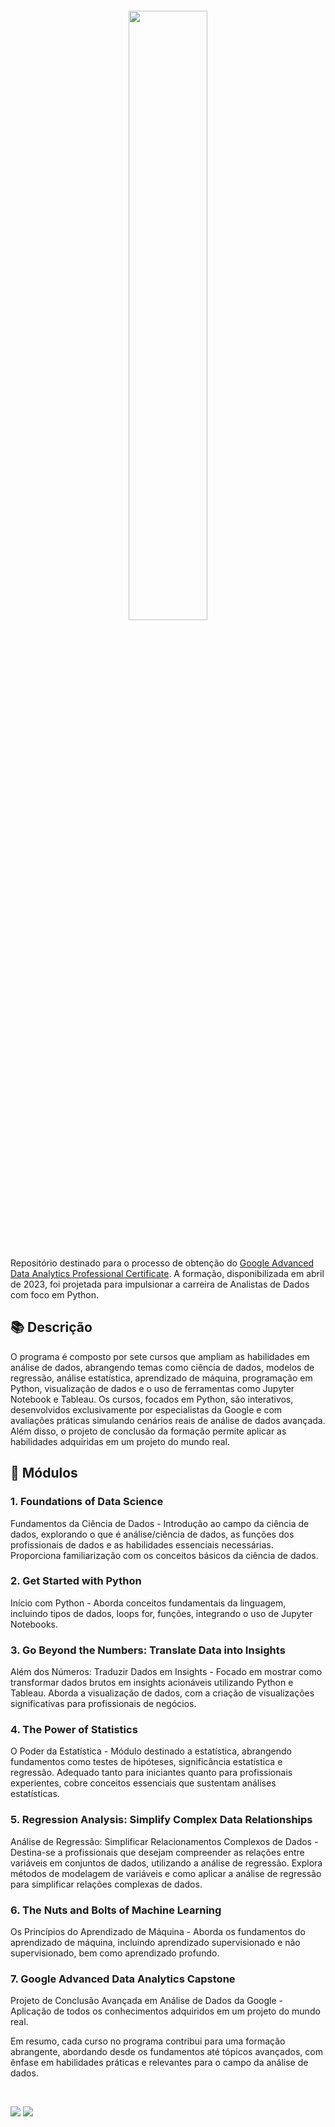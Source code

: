 ![]()

<div align='center'>
<img src="https://www.reliablesoft.net/wp-content/uploads/2022/02/google-advanced-data-analytics-certification-2048x1152.png" width="50%"/>
</div>

&nbsp;

Repositório destinado para o processo de obtenção do [Google Advanced Data Analytics Professional Certificate](https://www.coursera.org/professional-certificates/google-advanced-data-analytics). A formação, disponibilizada em abril de 2023, foi projetada para impulsionar a carreira de Analistas de Dados com foco em Python. 

## 📚 Descrição

O programa é composto por sete cursos que ampliam as habilidades em análise de dados, abrangendo temas como ciência de dados, modelos de regressão, análise estatística, aprendizado de máquina, programação em Python, visualização de dados e o uso de ferramentas como Jupyter Notebook e Tableau. Os cursos, focados em Python, são interativos, desenvolvidos exclusivamente por especialistas da Google e com avaliações práticas simulando cenários reais de análise de dados avançada. Além disso, o projeto de conclusão da formação permite aplicar as habilidades adquiridas em um projeto do mundo real.

## 📂 Módulos

### 1. Foundations of Data Science

Fundamentos da Ciência de Dados - Introdução ao campo da ciência de dados, explorando o que é análise/ciência de dados, as funções dos profissionais de dados e as habilidades essenciais necessárias. Proporciona familiarização com os conceitos básicos da ciência de dados.

### 2. Get Started with Python

Início com Python - Aborda conceitos fundamentais da linguagem, incluindo tipos de dados, loops for, funções, integrando o uso de Jupyter Notebooks.

### 3. Go Beyond the Numbers: Translate Data into Insights

Além dos Números: Traduzir Dados em Insights - Focado em mostrar como transformar dados brutos em insights acionáveis utilizando Python e Tableau. Aborda a visualização de dados, com a criação de visualizações significativas para profissionais de negócios.

### 4. The Power of Statistics

O Poder da Estatística - Módulo destinado a estatística, abrangendo fundamentos como testes de hipóteses, significância estatística e regressão. Adequado tanto para iniciantes quanto para profissionais experientes, cobre conceitos essenciais que sustentam análises estatísticas.

### 5. Regression Analysis: Simplify Complex Data Relationships

Análise de Regressão: Simplificar Relacionamentos Complexos de Dados - Destina-se a profissionais que desejam compreender as relações entre variáveis em conjuntos de dados, utilizando a análise de regressão. Explora métodos de modelagem de variáveis e como aplicar a análise de regressão para simplificar relações complexas de dados.

### 6. The Nuts and Bolts of Machine Learning

Os Princípios do Aprendizado de Máquina - Aborda os fundamentos do aprendizado de máquina, incluindo aprendizado supervisionado e não supervisionado, bem como aprendizado profundo. 

### 7. Google Advanced Data Analytics Capstone

Projeto de Conclusão Avançada em Análise de Dados da Google - Aplicação de todos os conhecimentos adquiridos em um projeto do mundo real. 

Em resumo, cada curso no programa contribui para uma formação abrangente, abordando desde os fundamentos até tópicos avançados, com ênfase em habilidades práticas e relevantes para o campo da análise de dados.


&nbsp;

<div>
  <a href="https://www.linkedin.com/in/claudia-anjos/" target="_blank"><img src="https://img.shields.io/badge/-LinkedIn-%230077B5?style=for-the-badge&logo=linkedin&logoColor=white" target="_blank"></a>
  <a href="https://medium.com/@ndosanjosc" target="_blank"><img src="https://img.shields.io/badge/Medium-12100E?style=for-the-badge&logo=medium&logoColor=white"></a>
</div>